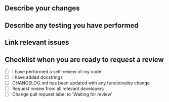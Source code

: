 ## Describe your changes


## Describe any testing you have performed

## Link relevant issues

## Checklist when you are ready to request a review

- [ ] I have performed a self-review of my code
- [ ] I have added docstrings
- [ ] CHANGELOG.md has been updated with any functionality change
- [ ] Request review from all relevant developers
- [ ] Change pull request label to 'Waiting for review' 
